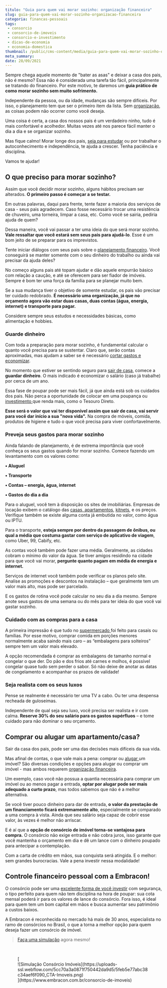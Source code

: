 ```yaml
---
titulo: "Guia para quem vai morar sozinho: organização financeira"
slug: guia-para-quem-vai-morar-sozinho-organizacao-financeira
categoria: financas-pessoais
tags:
 - consorcio
 - consorcio-de-imoveis
 - consorcio-e-investimento
 - dicas-de-economia
 - economia-domestica
thumbnail: /public/cms-content/media/guia-para-quem-vai-morar-sozinho-organizacao-financeira.jpg
meta_summary: 
date: 28/09/2021
---
```

Sempre chega aquele momento de "bater as asas" e deixar a casa dos pais, não é mesmo? Essa não é considerada uma tarefa tão fácil, principalmente se tratando do financeiro. Por este motivo, te daremos um **guia prático de como morar sozinho sem muito sofrimento.**

Independente da pessoa, ou da idade, mudanças são sempre difíceis. Por isso, o planejamento tem que ser o primeiro item da lista. Sem [organização](https://www.embracon.com.br/blog/planeje-sua-vida-financeira-e-fique-sempre-no-azul), as coisas podem não ocorrer como você deseja.

Uma coisa é certa, a casa dos nossos pais é um verdadeiro ninho, tudo é mais confortável e acolhedor. Muitas vezes até nos parece fácil manter o dia a dia e se organizar sozinho.

Mas fique calmo! Morar longe dos pais, [seja para estudar](https://www.embracon.com.br/blog/como-planejar-o-intercambio-do-seu-filho) ou por trabalhar o autoconhecimento e independência, te ajuda a crescer. Tenha paciência e disciplina.

Vamos te ajudar!

O que preciso para morar sozinho?
---------------------------------

Assim que você decidir morar sozinho, alguns hábitos precisam ser alterados. **O primeiro passo é começar a se testar.**

Em outras palavras, daqui para frente, tente fazer a maioria dos serviços de casa - seus pais agradecem. Caso fosse necessário trocar uma resistência de chuveiro, uma torneira, limpar a casa, etc. Como você se sairia, pediria ajuda de quem?

Dessa maneira, você vai passar a ter uma ideia do que será morar sozinho. **Vale ressaltar que você estará sem seus pais para ajudá-lo**. Esse é um bom jeito de se preparar para os imprevistos.

Tente iniciar diálogos com seus pais sobre o [planejamento financeiro](https://www.embracon.com.br/blog/faca-um-planejamento-financeiro-anual). Você conseguirá se manter somente com o seu dinheiro do trabalho ou ainda vai precisar da ajuda deles?

No começo alguns pais até topam ajudar e dão aquele empurrão básico com relação a caução, e até se oferecem para ser fiador de imóveis. Sempre é bom ter uma força da família para se planejar muito bem.

Se a sua mudança tiver o objetivo de somente estudar, os pais vão precisar ter cuidado redobrado. **É necessário uma organização, já que no orçamento agora vão estar duas casas, duas contas (água, energia, internet) e transporte para pagar.**

Considere sempre seus estudos e necessidades básicas, como alimentação e hobbies.

### Guarde dinheiro

Com toda a preparação para morar sozinho, é fundamental calcular o quanto você precisa para se sustentar. Claro que, serão contas aproximadas, mas ajudam a saber se é necessário [cortar gastos e economizar](https://www.embracon.com.br/blog/como-identificar-e-eliminar-gastos-desnecessarios).

No momento que estiver se sentindo seguro para [sair de casa](https://www.embracon.com.br/blog/8-dicas-compra-primeiro-imovel), comece a **guardar dinheiro**. O mais indicado é economizar o salário (caso já trabalhe) por cerca de um ano.

Essa fase de poupar pode ser mais fácil, já que ainda está sob os cuidados dos pais. Não perca a oportunidade de colocar em uma poupança ou [investimento ](https://www.embracon.com.br/blog/quais-sao-os-melhores-tipos-de-investimentos-atualmente-confira)que renda mais, como o Tesouro Direto.

**Esse será o valor que vai ter disponível assim que sair de casa, vai servir para você dar início a sua "nova vida".** Na compra de móveis, comida, produtos de higiene e tudo o que você precisa para viver confortavelmente.

### Preveja seus gastos para morar sozinho

Ainda falando de planejamento, é de extrema importância que você conheça os seus gastos quando for morar sozinho. Comece fazendo um levantamento com os valores como:

 **• Aluguel**

 **• Transporte**

 **• Contas – energia, água, internet**

 **• Gastos do dia a dia**

Para o aluguel, você tem à disposição os sites de imobiliárias. Empresas de locação exibem o catálogo das [casas, apartamentos](https://www.embracon.com.br/blog/casa-ou-apartamento-qual-a-melhor-escolha-para-voce), [kitnets](https://www.embracon.com.br/blog/qual-a-diferenca-entre-flat-e-kitnet), e os preços. Verifique também se existe alguma conta já embutida no valor, como água ou IPTU.

Para o transporte, **esteja sempre por dentro da passagem de ônibus, ou qual a média que costuma gastar com serviço de aplicativo de viagem**, como Uber, 99, Cabify, etc.

As contas você também pode fazer uma média. Geralmente, as cidades cobram o mínimo do valor da água. Se tiver amigos residindo na cidade para que você vai morar, **pergunte quanto pagam em média de energia e internet.**

Serviços de internet você também pode verificar os planos pelo site. Analise as promoções e descontos na instalação – que geralmente tem um valor mais alto, mas pode ser parcelado.

E os gastos de rotina você pode calcular no seu dia a dia mesmo. Sempre anote seus gastos de uma semana ou do mês para ter ideia do que você vai gastar sozinho.

### Cuidado com as compras para a casa

A primeira impressão é que tudo no [supermercado ](https://www.embracon.com.br/blog/10-importantes-dicas-para-economizar-nas-compras-de-casa)foi feito para casais ou famílias. Por esse motivo, comprar comida em porções menores normalmente acaba saindo mais caro – as “embalagens para solteiros” sempre tem um valor mais elevado.

A opção recomendada é comprar as embalagens de tamanho normal e congelar o que der. Do pão e dos frios até carnes e molhos, é possível congelar quase tudo sem perder o sabor. Só não deixe de anotar as datas de congelamento e acompanhar os prazos de validade!

### Seja realista com os seus luxos

Pense se realmente é necessário ter uma TV a cabo. Ou ter uma despensa recheada de guloseimas.

Independente de qual seja seu luxo, você precisa ser realista e ir com calma. **Reserve 30% do seu salário para os gastos supérfluos** – e tome cuidado para não dominar o seu orçamento.

Comprar ou alugar um apartamento/casa?
--------------------------------------

Sair da casa dos pais, pode ser uma das decisões mais difíceis da sua vida.

Mas afinal de contas, o que vale mais a pena: comprar ou [alugar ](https://www.embracon.com.br/blog/quer-alugar-o-seu-segundo-imovel-saiba-como-valoriza-lo)um imóvel? São diversas condições e opções para alugar ou comprar um imóvel - mas ambos requerem [organização financeira](https://www.embracon.com.br/blog/7-dicas-para-comecar-a-sua-organizacao-financeira).

Um exemplo, caso você não possua a quantia necessária para comprar um imóvel ou ao menos pagar a entrada, **optar por alugar pode ser mais adequado a curto prazo**, mas todos sabemos que não é a melhor alternativa.

Se você tiver pouco dinheiro para dar de entrada, **o valor da prestação de um financiamento ficará extremamente alto**, especialmente se comparado a uma compra à vista. Ainda que seu salário seja capaz de cobrir esse valor, às vezes é melhor não arriscar.

E é aí que a **opção de consórcio de imóvel torna-se vantajosa para compra.** O consórcio não exige entrada e não cobra juros, isso garante que você mantenha o orçamento em dia e dê um lance com o dinheiro poupado para antecipar a contemplação.

Com a carta de crédito em mãos, sua conquista será atingida. E o melhor: sem grandes burocracias. Vale a pena investir nessa modalidade!

Controle financeiro pessoal com a Embracon!
-------------------------------------------

O consórcio pode ser uma [excelente forma de você investir](https://www.embracon.com.br/blog/8-motivos-que-comprovam-que-consorcio-e-investimento) com segurança, o tipo perfeito para quem não tem disciplina na hora de poupar: sua cota mensal poderá ir para os valores de lance do consórcio. Fora isso, é ideal para quem tem um bom capital em mãos e busca aumentar seu patrimônio a custos baixos.

A Embracon é reconhecida no mercado há mais de 30 anos, especialista no ramo de consórcios no Brasil, o que a torna a melhor opção para quem deseja fazer um consórcio de imóvel.

> [Faça uma simulação](https://www.embracon.com.br/consorcio-de-imoveis) agora mesmo!

‍

<figure class="w-richtext-figure-type-image w-richtext-align-center">[<div>![Simulação Consórcio Imóveis](https://uploads-ssl.webflow.com/5cc70a3a0871f750442da9d5/5feb5e77abc38c34aef6f090_CTA-Imoveis.png)</div>](https://www.embracon.com.br/consorcio-de-imoveis)</figure>
